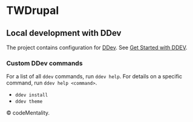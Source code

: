 # TWDrupal

## Local development with DDev

The project contains configuration for
[DDev](https://ddev.com/).
See [Get Started with DDEV](https://ddev.com/get-started/).

### Custom DDev commands

For a list of all `ddev` commands, run `ddev help`.
For details on a specific command, run `ddev help <command>`.

- `ddev install`
- `ddev theme`

&copy; codeMentality.
